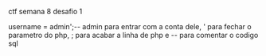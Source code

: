ctf semana 8 desafio 1

username = admin';--
admin para entrar com a conta dele, ' para fechar o parametro do php, ; para acabar a linha de php e -- para comentar o codigo sql
